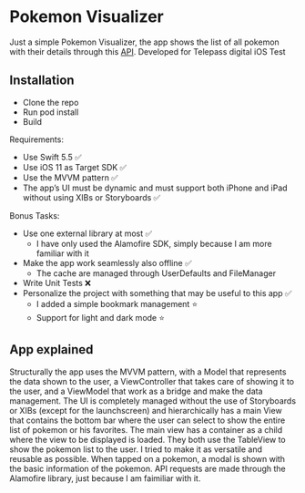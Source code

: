 # Pokemon Visualizer
Just a simple Pokemon Visualizer, the app shows the list of all pokemon with their details through this [API](https://pokeapi.co).
Developed for Telepass digital iOS Test

## Installation
- Clone the repo
- Run pod install
- Build

Requirements:
- Use Swift 5.5 ✅ 
- Use iOS 11 as Target SDK ✅ 
- Use the MVVM pattern ✅ 
- The app’s UI must be dynamic and must support both iPhone and iPad without using XIBs or Storyboards ✅ 

Bonus Tasks:
- Use one external library at most ✅ 
  - I have only used the Alamofire SDK, simply because I am more familiar with it
- Make the app work seamlessly also offline ✅ 
  - The cache are managed through UserDefaults and FileManager
- Write Unit Tests ❌
- Personalize the project with something that may be useful to this app ✅ 
  - I added a simple bookmark management ⭐
  - Support for light and dark mode ⭐

## App explained
Structurally the app uses the MVVM pattern, with a Model that represents the data shown to the user, a ViewController that takes care of showing it to the user, and a ViewModel that work as a bridge and make the data management. The UI is completely managed without the use of Storyboards or XIBs (except for the launchscreen) and hierarchically has a main View that contains the bottom bar where the user can select to show the entire list of pokemon or his favorites. The main view has a container as a child where the view to be displayed is loaded. They both use the TableView to show the pokemon list to the user. I tried to make it as versatile and reusable as possible. When tapped on a pokemon, a modal is shown with the basic information of the pokemon. API requests are made through the Alamofire library, just because I am faimiliar with it.
